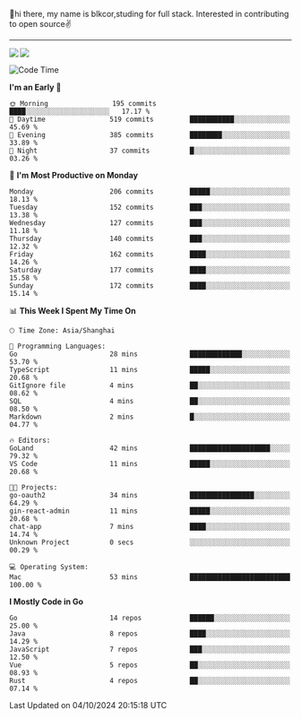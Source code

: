 👋hi there, my name is blkcor,studing for full stack.
Interested in contributing to open source✌️

<hr/>

![](https://github-readme-stats.vercel.app/api?username=blkcor)
<a href="https://github.com/blkcor/github-readme-stats">
    <img align="left" src="https://github-readme-stats.vercel.app/api/top-langs/?username=blkcor&hide=jupyter%20notebook,shaderlab,tex,c%23&langs_count=9" />
</a>


<!--START_SECTION:waka-->
![Code Time](http://img.shields.io/badge/Code%20Time-1%2C356%20hrs%2022%20mins-blue)

**I'm an Early 🐤** 

```text
🌞 Morning                195 commits         ████░░░░░░░░░░░░░░░░░░░░░   17.17 % 
🌆 Daytime                519 commits         ███████████░░░░░░░░░░░░░░   45.69 % 
🌃 Evening                385 commits         ████████░░░░░░░░░░░░░░░░░   33.89 % 
🌙 Night                  37 commits          █░░░░░░░░░░░░░░░░░░░░░░░░   03.26 % 
```
📅 **I'm Most Productive on Monday** 

```text
Monday                   206 commits         █████░░░░░░░░░░░░░░░░░░░░   18.13 % 
Tuesday                  152 commits         ███░░░░░░░░░░░░░░░░░░░░░░   13.38 % 
Wednesday                127 commits         ███░░░░░░░░░░░░░░░░░░░░░░   11.18 % 
Thursday                 140 commits         ███░░░░░░░░░░░░░░░░░░░░░░   12.32 % 
Friday                   162 commits         ████░░░░░░░░░░░░░░░░░░░░░   14.26 % 
Saturday                 177 commits         ████░░░░░░░░░░░░░░░░░░░░░   15.58 % 
Sunday                   172 commits         ████░░░░░░░░░░░░░░░░░░░░░   15.14 % 
```


📊 **This Week I Spent My Time On** 

```text
🕑︎ Time Zone: Asia/Shanghai

💬 Programming Languages: 
Go                       28 mins             █████████████░░░░░░░░░░░░   53.70 % 
TypeScript               11 mins             █████░░░░░░░░░░░░░░░░░░░░   20.68 % 
GitIgnore file           4 mins              ██░░░░░░░░░░░░░░░░░░░░░░░   08.62 % 
SQL                      4 mins              ██░░░░░░░░░░░░░░░░░░░░░░░   08.50 % 
Markdown                 2 mins              █░░░░░░░░░░░░░░░░░░░░░░░░   04.77 % 

🔥 Editors: 
GoLand                   42 mins             ████████████████████░░░░░   79.32 % 
VS Code                  11 mins             █████░░░░░░░░░░░░░░░░░░░░   20.68 % 

🐱‍💻 Projects: 
go-oauth2                34 mins             ████████████████░░░░░░░░░   64.29 % 
gin-react-admin          11 mins             █████░░░░░░░░░░░░░░░░░░░░   20.68 % 
chat-app                 7 mins              ████░░░░░░░░░░░░░░░░░░░░░   14.74 % 
Unknown Project          0 secs              ░░░░░░░░░░░░░░░░░░░░░░░░░   00.29 % 

💻 Operating System: 
Mac                      53 mins             █████████████████████████   100.00 % 
```

**I Mostly Code in Go** 

```text
Go                       14 repos            ██████░░░░░░░░░░░░░░░░░░░   25.00 % 
Java                     8 repos             ████░░░░░░░░░░░░░░░░░░░░░   14.29 % 
JavaScript               7 repos             ███░░░░░░░░░░░░░░░░░░░░░░   12.50 % 
Vue                      5 repos             ██░░░░░░░░░░░░░░░░░░░░░░░   08.93 % 
Rust                     4 repos             ██░░░░░░░░░░░░░░░░░░░░░░░   07.14 % 
```




 Last Updated on 04/10/2024 20:15:18 UTC
<!--END_SECTION:waka-->


